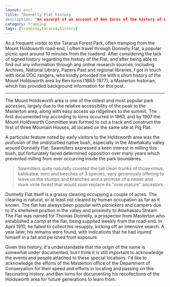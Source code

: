 ```yaml
---
layout: post
title: "Donnelly Flat history
description: "An excerpt of an account of Ben Iorns of the history of Donnelly Flat, Tararua Forest Park"
category: Tramping
tags: [tramping,tararua,history]
---
```


As a frequent visitor to the Tararua Forest Park, often tramping from the Mount Holdsworth road-end, I often travel through Donnelly Flat, a popular picnic spot around 10 minutes from the roadend. After considering the lack of signed history regarding the history of the Flat, and after being able to find out any information through any online research sources, including Archives, National Library, Papers Past and regional libraries, I got in touch with local DOC rangers, who kindly provided me with a short history of the Mount Holdsworth area by Ben Iorns (1883-1977), a Masterton historian, which has provided background information for this post.

---

The Mount Holdsworth area is one of the oldest and most popular park accesses, largely due to the relative accessibility of the peak to the Masterton area, along with easy access up ridgelines to the summit. The first documented trip according to Iorns occurred in 1863, and by 1907 the Mount Holdsworth Committee was formed to cut a track and construct the first of three Mountain Houses, all located on the same site at Pig Flat.

A particular feature noted by early visitors to the Holdsworth area was the profusion of the undisturbed native bush, especially in the Atiwhakatu valley around Donnelly Flat. Sawmillers expressed a keen interest in milling this bush, but fortunately faced determined opposition over many years which prevented milling from ever occurring inside the park boundaries.

> Sawmillers quite naturally coveted the tall clean trunks of those rimus, kahikatea, miro and beeches of 3 species, very generously offering to leave us the stumps and branches and a promise of a newer and more virile forest that would soon replace its "over mature" ancestors. 

Donnelly Flat itself is a grassy clearing occupying a couple of acres. The clearing is natural, or at least not cleared by human occupation as far as it known. The flat has always been popular with picnickers and campers due to it's sheltered position in the valley and proximity to Atiwhakatu Stream. The Flat was named for Thomas Donnelly, a prospector from Masterton who established a camp at the flat, being supplied weekly from the road-end. In April 1910, he failed to collect his resupply, kicking off an intensive search. A year later, his remains were found, with indications that he had injured himself in a fall and perished from exposure. 

Given this history, it's understandable that the origin of the name is somewhat under documented, but I think it is still important to acknowledge the events and people attached to these special locations. I'd like to acknowledge the efforts of the Masterton office of the Department of Conservation for their speed and efforts in locating and passing on this fascinating history, and Ben Iorns for documenting his recollections of the Holdsworth area for future generations to learn from. 

